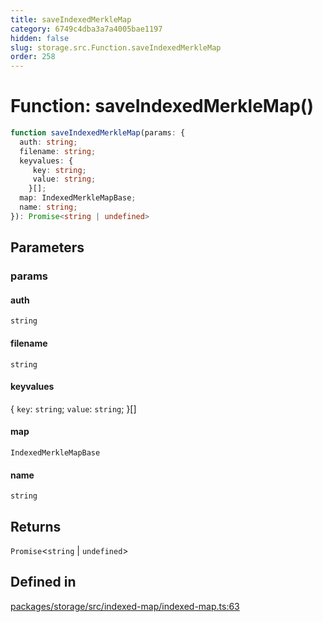 ```yaml
---
title: saveIndexedMerkleMap
category: 6749c4dba3a7a4005bae1197
hidden: false
slug: storage.src.Function.saveIndexedMerkleMap
order: 258
---
```


# Function: saveIndexedMerkleMap()

```ts
function saveIndexedMerkleMap(params: {
  auth: string;
  filename: string;
  keyvalues: {
     key: string;
     value: string;
    }[];
  map: IndexedMerkleMapBase;
  name: string;
}): Promise<string | undefined>
```

## Parameters

### params

#### auth

`string`

#### filename

`string`

#### keyvalues

\{
  `key`: `string`;
  `value`: `string`;
 \}[]

#### map

`IndexedMerkleMapBase`

#### name

`string`

## Returns

`Promise`\<`string` \| `undefined`\>

## Defined in

[packages/storage/src/indexed-map/indexed-map.ts:63](https://github.com/zkcloudworker/minatokens-lib/blob/main/packages/storage/src/indexed-map/indexed-map.ts#L63)
